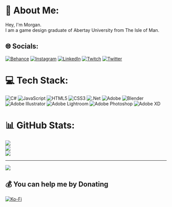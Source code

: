# 💫 About Me:
Hey, I'm Morgan.<br>I am a game design graduate of Abertay University from The Isle of Man.


## 🌐 Socials:
[![Behance](https://img.shields.io/badge/Behance-1769ff?logo=behance&logoColor=white)](https://behance.net/morganskilly) [![Instagram](https://img.shields.io/badge/Instagram-%23E4405F.svg?logo=Instagram&logoColor=white)](https://instagram.com/morganskilly) [![LinkedIn](https://img.shields.io/badge/LinkedIn-%230077B5.svg?logo=linkedin&logoColor=white)](https://linkedin.com/in/morganskilly) [![Twitch](https://img.shields.io/badge/Twitch-%239146FF.svg?logo=Twitch&logoColor=white)](https://twitch.tv/morganskilly) [![Twitter](https://img.shields.io/badge/Twitter-%231DA1F2.svg?logo=Twitter&logoColor=white)](https://twitter.com/morganskilly) 

# 💻 Tech Stack:
![C#](https://img.shields.io/badge/c%23-%23239120.svg?style=for-the-badge&logo=c-sharp&logoColor=white) ![JavaScript](https://img.shields.io/badge/javascript-%23323330.svg?style=for-the-badge&logo=javascript&logoColor=%23F7DF1E) ![HTML5](https://img.shields.io/badge/html5-%23E34F26.svg?style=for-the-badge&logo=html5&logoColor=white) ![CSS3](https://img.shields.io/badge/css3-%231572B6.svg?style=for-the-badge&logo=css3&logoColor=white) ![.Net](https://img.shields.io/badge/.NET-5C2D91?style=for-the-badge&logo=.net&logoColor=white) ![Adobe](https://img.shields.io/badge/adobe-%23FF0000.svg?style=for-the-badge&logo=adobe&logoColor=white) ![Blender](https://img.shields.io/badge/blender-%23F5792A.svg?style=for-the-badge&logo=blender&logoColor=white) ![Adobe Illustrator](https://img.shields.io/badge/adobe%20illustrator-%23FF9A00.svg?style=for-the-badge&logo=adobe%20illustrator&logoColor=white) ![Adobe Lightroom](https://img.shields.io/badge/Adobe%20Lightroom-31A8FF.svg?style=for-the-badge&logo=Adobe%20Lightroom&logoColor=white) ![Adobe Photoshop](https://img.shields.io/badge/adobe%20photoshop-%2331A8FF.svg?style=for-the-badge&logo=adobe%20photoshop&logoColor=white) ![Adobe XD](https://img.shields.io/badge/Adobe%20XD-470137?style=for-the-badge&logo=Adobe%20XD&logoColor=#FF61F6)
# 📊 GitHub Stats:
![](https://github-readme-stats.vercel.app/api?username=morganskilly&theme=default&hide_border=true&include_all_commits=false&count_private=false)<br/>
![](https://github-readme-streak-stats.herokuapp.com/?user=morganskilly&theme=default&hide_border=true)<br/>
![](https://github-readme-stats.vercel.app/api/top-langs/?username=morganskilly&theme=default&hide_border=true&include_all_commits=false&count_private=false&layout=compact)

---
[![](https://visitcount.itsvg.in/api?id=morganskilly&icon=0&color=0)](https://visitcount.itsvg.in)

  ## 💰 You can help me by Donating
  [![Ko-Fi](https://img.shields.io/badge/Ko--fi-F16061?style=for-the-badge&logo=ko-fi&logoColor=white)](https://ko-fi.com/morganskilly) 

  
<!-- Proudly created with GPRM ( https://gprm.itsvg.in ) -->